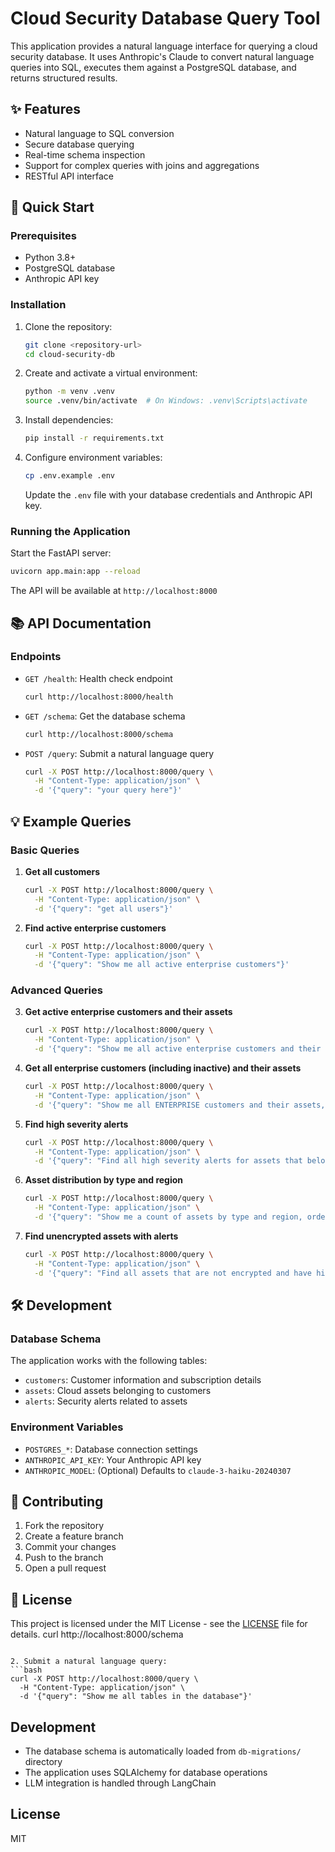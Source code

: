 # Cloud Security Database Query Tool

This application provides a natural language interface for querying a cloud security database. It uses Anthropic's Claude to convert natural language queries into SQL, executes them against a PostgreSQL database, and returns structured results.

## ✨ Features

- Natural language to SQL conversion
- Secure database querying
- Real-time schema inspection
- Support for complex queries with joins and aggregations
- RESTful API interface

## 🚀 Quick Start

### Prerequisites

- Python 3.8+
- PostgreSQL database
- Anthropic API key

### Installation

1. Clone the repository:
   ```bash
   git clone <repository-url>
   cd cloud-security-db
   ```

2. Create and activate a virtual environment:
   ```bash
   python -m venv .venv
   source .venv/bin/activate  # On Windows: .venv\Scripts\activate
   ```

3. Install dependencies:
   ```bash
   pip install -r requirements.txt
   ```

4. Configure environment variables:
   ```bash
   cp .env.example .env
   ```
   Update the `.env` file with your database credentials and Anthropic API key.

### Running the Application

Start the FastAPI server:
```bash
uvicorn app.main:app --reload
```

The API will be available at `http://localhost:8000`

## 📚 API Documentation

### Endpoints

- `GET /health`: Health check endpoint
  ```bash
  curl http://localhost:8000/health
  ```

- `GET /schema`: Get the database schema
  ```bash
  curl http://localhost:8000/schema
  ```

- `POST /query`: Submit a natural language query
  ```bash
  curl -X POST http://localhost:8000/query \
    -H "Content-Type: application/json" \
    -d '{"query": "your query here"}'
  ```

## 💡 Example Queries

### Basic Queries

1. **Get all customers**
   ```bash
   curl -X POST http://localhost:8000/query \
     -H "Content-Type: application/json" \
     -d '{"query": "get all users"}'
   ```

2. **Find active enterprise customers**
   ```bash
   curl -X POST http://localhost:8000/query \
     -H "Content-Type: application/json" \
     -d '{"query": "Show me all active enterprise customers"}'
   ```

### Advanced Queries

3. **Get active enterprise customers and their assets**
   ```bash
   curl -X POST http://localhost:8000/query \
     -H "Content-Type: application/json" \
     -d '{"query": "Show me all active enterprise customers and their assets, including the asset type and region, sorted by customer name"}'
   ```

4. **Get all enterprise customers (including inactive) and their assets**
   ```bash
   curl -X POST http://localhost:8000/query \
     -H "Content-Type: application/json" \
     -d '{"query": "Show me all ENTERPRISE customers and their assets, including the asset type and region, sorted by customer name"}'
   ```

5. **Find high severity alerts**
   ```bash
   curl -X POST http://localhost:8000/query \
     -H "Content-Type: application/json" \
     -d '{"query": "Find all high severity alerts for assets that belong to inactive customers"}'
   ```

4. **Asset distribution by type and region**
   ```bash
   curl -X POST http://localhost:8000/query \
     -H "Content-Type: application/json" \
     -d '{"query": "Show me a count of assets by type and region, ordered by count"}'
   ```

5. **Find unencrypted assets with alerts**
   ```bash
   curl -X POST http://localhost:8000/query \
     -H "Content-Type: application/json" \
     -d '{"query": "Find all assets that are not encrypted and have high or critical alerts"}'
   ```

## 🛠️ Development

### Database Schema

The application works with the following tables:
- `customers`: Customer information and subscription details
- `assets`: Cloud assets belonging to customers
- `alerts`: Security alerts related to assets

### Environment Variables

- `POSTGRES_*`: Database connection settings
- `ANTHROPIC_API_KEY`: Your Anthropic API key
- `ANTHROPIC_MODEL`: (Optional) Defaults to `claude-3-haiku-20240307`

## 🤝 Contributing

1. Fork the repository
2. Create a feature branch
3. Commit your changes
4. Push to the branch
5. Open a pull request

## 📄 License

This project is licensed under the MIT License - see the [LICENSE](LICENSE) file for details.
   curl http://localhost:8000/schema
   ```

2. Submit a natural language query:
   ```bash
   curl -X POST http://localhost:8000/query \
     -H "Content-Type: application/json" \
     -d '{"query": "Show me all tables in the database"}'
   ```

## Development

- The database schema is automatically loaded from `db-migrations/` directory
- The application uses SQLAlchemy for database operations
- LLM integration is handled through LangChain

## License

MIT
